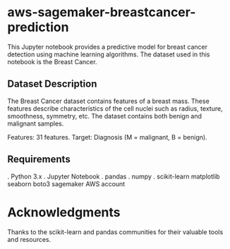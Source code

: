 # aws-sagemaker-breastcancer-prediction


This Jupyter notebook provides a predictive model for breast cancer detection using machine learning algorithms. The dataset used in this notebook is the Breast Cancer.

## Dataset Description
The Breast Cancer  dataset contains features of a breast mass.
These features describe characteristics of the cell nuclei such as radius, texture, smoothness, symmetry, etc. The dataset contains both benign and malignant samples.

Features: 31 features.
Target: Diagnosis (M = malignant, B = benign).

## Requirements
 . Python 3.x
 . Jupyter Notebook
 . pandas
 . numpy
 . scikit-learn
matplotlib
seaborn
boto3
sagemaker
AWS account

# Acknowledgments

Thanks to the scikit-learn and pandas communities for their valuable tools and resources.
